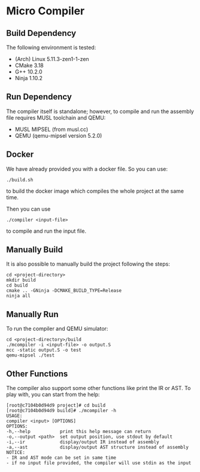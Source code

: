 # Micro Compiler
## Build Dependency
The following environment is tested:
- (Arch) Linux 5.11.3-zen1-1-zen
- CMake 3.18
- G++ 10.2.0
- Ninja 1.10.2

## Run Dependency
The compiler itself is standalone; however, to compile and run the assembly file requires MUSL toolchain and QEMU:

- MUSL MIPSEL (from musl.cc)
- QEMU (qemu-mipsel version 5.2.0)

## Docker
We have already provided you with a docker file.
So you can use:
```
./build.sh
```
to build the docker image which compiles the whole project at the same time.

Then you can use
```
./compiler <input-file>
```
to compile and run the input file.

## Manually Build

It is also possible to manually build the project following the steps:
```
cd <project-directory>
mkdir build
cd build
cmake .. -GNinja -DCMAKE_BUILD_TYPE=Release
ninja all
```


## Manually Run
To run the compiler and QEMU simulator:
```
cd <project-directory>/build
./mcompiler -i <input-file> -o output.S
mcc -static output.S -o test
qemu-mipsel ./test
```

## Other Functions
The compiler also support some other functions like print the IR or AST. To play with, you can start from the help:
```
[root@c7104b0d94d9 project]# cd build
[root@c7104b0d94d9 build]# ./mcompiler -h
USAGE:
compiler <input> [OPTIONS]
OPTIONS:
-h,--help           print this help message can return
-o,--output <path>  set output position, use stdout by default
-i,--ir             display/output IR instead of assembly
-a,--ast            display/output AST structure instead of assembly
NOTICE:
- IR and AST mode can be set in same time
- if no input file provided, the compiler will use stdin as the input
```
